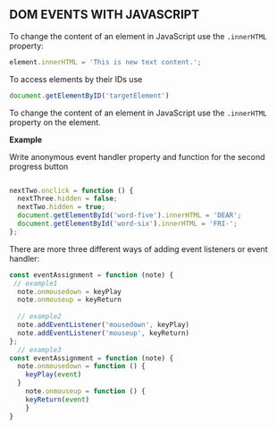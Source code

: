 ## DOM EVENTS WITH JAVASCRIPT

To change the content of an element in JavaScript use the `.innerHTML` property:

```javascript
element.innerHTML = 'This is new text content.';
```

To access elements by their IDs use
```javascript
document.getElementByID('targetElement')
```
To change the content of an element in JavaScript use the `.innerHTML` property on the element.

**Example**

Write anonymous event handler property and function for the second progress button
```javascript

nextTwo.onclick = function () {
  nextThree.hidden = false;
  nextTwo.hidden = true;
  document.getElementById('word-five').innerHTML = 'DEAR';
  document.getElementById('word-six').innerHTML = 'FRI-';
};
```
There are more three different ways of adding event listeners or event handler:

```javascript
const eventAssignment = function (note) {
 // example1
  note.onmousedown = keyPlay
  note.onmouseup = keyReturn
  
  // example2
  note.addEventListener('mousedown', keyPlay)
  note.addEventListener('mouseup', keyReturn)
};
  // example3
const eventAssignment = function (note) {
  note.onmousedown = function () {
    keyPlay(event)
  }
    note.onmouseup = function () {
    keyReturn(event)
    }
}
```
